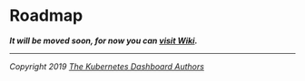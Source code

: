# Roadmap

___It will be moved soon, for now you can [visit Wiki](https://github.com/kubernetes/dashboard/wiki/Roadmap).___

----
_Copyright 2019 [The Kubernetes Dashboard Authors](https://github.com/kubernetes/dashboard/graphs/contributors)_
